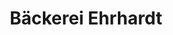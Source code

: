 ---
title: "Bäckerei Ehrhardt"
url: /mohlsdorf-teichwolframsdorf/baeckerei-ehrhardt/
shop: Bäckerei
---